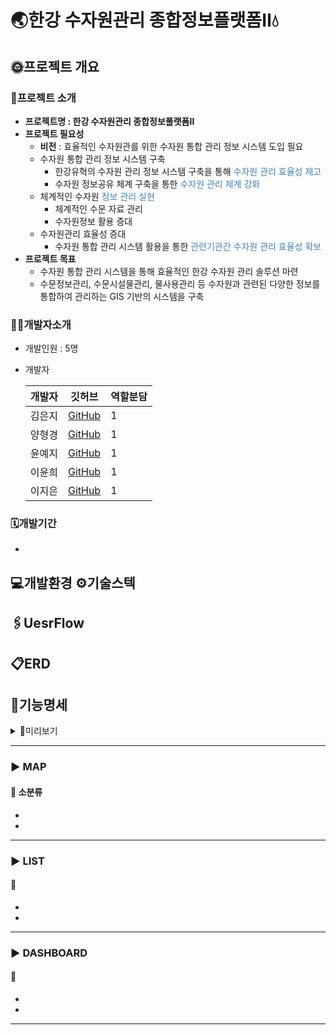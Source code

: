 # 🌏한강 수자원관리 종합정보플랫폼Ⅱ💧

## 🌞프로젝트 개요
### 📢프로젝트 소개
- **프로젝트명 : 한강 수자원관리 종합정보풀랫폼Ⅱ** 
- **프로젝트 필요성**
    - **비전** : 효율적인 수자원관를 위한 수자원 통합 관리 정보 시스템 도입 필요
    - 수자원 통합 관리 정보 시스템 구축
        - 한강유혁의 수자원 관리 정보 시스템 구축을 통해 <span style="color:steelblue">수자원 관리 효율성 제고</span>
        - 수자원 정보공유 체계 구축을 통한 <span style="color:steelblue">수자원 관리 체계 강화</span>
    - 체계적인 수자원 <span style="color:steelblue">정보 관리 실현</span>
        - 체계적인 수문 자료 관리
        - 수자원정보 활용 증대
    - 수자원관리 효율성 증대
        - 수자원 통합 관리 시스템 활용을 통한 <span style="color:steelblue">관련기관간 수자원 관리 효율성 확보</span>
- **프로젝트 목표**
    - 수자원 통합 관리 시스템을 통해 효율적인 한강 수자원 관리 솔루션 마련
    - 수문정보관리, 수문시설물관리, 물사용관리 등 수자원과 관련된 다양한 정보를 통합하여 관리하는 GIS 기반의 시스템을 구축

### 🧑‍💻개발자소개

- 개발인원 : 5명
- 개발자

  | 개발자 | 깃허브 | 역할분담  | 
  |-----|-----|-------|
  | 김은지 | [GitHub](https://github.com/3un3un) | 1     |
  | 양형경 | [GitHub](https://github.com/yhg1024) | 1     |
  | 윤예지 | [GitHub](https://github.com/Yeji-Yoon) | 1     |
  | 이윤희 | [GitHub](https://github.com/yunii118) | 1     |
  | 이지은 | [GitHub](https://github.com/dkumylove) | 1     |


### 🗓️개발기간

- 


## 💻개발환경 ⚙️기술스텍



## 🖇️UesrFlow


## 📋ERD


## 📑기능명세

<details>
<summary>🔎미리보기</summary>

| 1  | 1 | 1 |
|----|---|---|
| 1) | 1 | 1 |


</details>

---

### ▶️ MAP

#### 📖 소분류

- 
-

---

### ▶️ LIST

#### 📖

-
-

---

### ▶️ DASHBOARD

#### 📖

-
-

---


